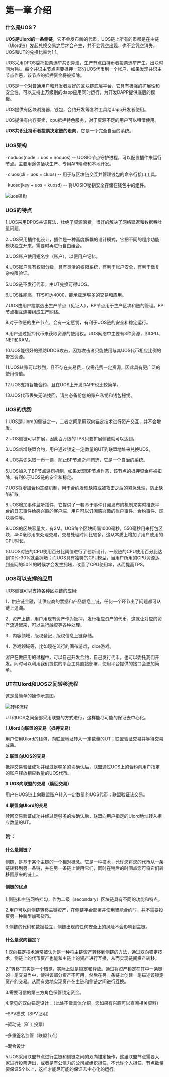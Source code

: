 # 第一章 介绍

### 什么是UOS？

**UOS是Ulord的一条侧链**，它不会发布新的代币，UOS链上所有的币都是在主链（Ulord链）发起兑换交易之后才会产生，并不会凭空出现，也不会凭空消失，UOS和UT的兑换比率为1:1。

UOS采用DPOS委托投票选举共识算法，生产节点由持币者投票选举产生，出块时间为1秒。每个共识主节点需要抵押一部分UOS代币到一个帐户，如果发现共识主节点作恶，该节点的抵押资金将被扣除。

UOS是一个对普通用户和开发者友好的区块链底层平台，它具有极强的扩展性和安全性，可以支持上万级别的dapp应用同时运行，为开发DAPP提供底层的模板。

UOS提供有区块浏览器，钱包，合约开发等各种工具给dapp开发者使用。

UOS提供有内存买卖，cpu抵押特色服务，对于资源不足的用户可以租借使用。

**UOS共识让持币者投票决定链的走向**，它是一个完全自治的系统。

### UOS架构

·         noduos\(node + uos = noduos\) -- UOSIO节点守护进程，可以配置插件来运行节点。主要用途包括块生产、专用API端点和本地开发。

·         cluos\(cli + uos = cluos\) -- 用于与区块链交互并管理钱包的命令行接口工具。

·         kuosd\(key + uos = kuosd\) -- 将UOSIO秘钥安全存储在钱包中的组件。

![uos&#x67B6;&#x6784;](.gitbook/assets/image%20%282%29.png)

### UOS的特点

1.UOS采用DPOS共识算法，杜绝了资源浪费，很好的解决了网络延迟和数据吞吐量问题。

2.UOS采用插件化设计，插件是一种高度解耦的设计模式，它把不同的程序功能模块独立开来，需要时再进行自由组合。

3.UOS账户使用短名字（账户），以便用户记忆。

4.UOS账户具有权限分级，具有灵活的权限系统，有利于账户安全，有利于做复杂权限验证。

5.UOS链不发行代币，由UT兑换可得UOS。

6.UOS性能高，TPS可达4000，能承载足够多的交易和应用。

7.UOS由用户投票选出生产节点（见证人），BP节点用于生产区块和链的管理。BP节点相互连接组成生产网络。

8.对于作恶的生产节点，会有一定惩罚，有利于UOS链的安全和稳定运行。

9.用户通过抵押代币来获取资源的使用权。UOS网络中主要有3种资源，即CPU、NET和RAM。

10.UOS能很好的预防DDOS攻击，因为攻击者只能使用与其UOS代币相应比例的带宽资源。

11.UOS转账可以秒到，且不存在交易费，仅需花费一定资源，因此具有更广泛的使用价值。

12.UOS支持智能合约，且在UOS上开发DAPP也比较简单。

13.UOS代币丢失无法找回，请务必备份您的账户私钥和钱包秘钥。

### UOS的优势

1.UOS是Ulord的侧链之一，二者之间采用双向锚定技术进行资产交互，并不会增发。

2.UOS侧链可以扩展，因此百万级的TPS只要扩展侧链就可以达到。

3.UOS新增联盟合约，用户通过锁定一定数量的UT到联盟地址来兑换UOS。

4.UOS共识采取一币一票，防止BP节点之间贿选，它是一个自治的系统。

5.UOS加入了BP节点惩罚机制，如果发现BP节点作恶，该节点的抵押资金将被扣除，有利6.于UOS链的安全和稳定。

7.UOS将增加合约冻结机制，用于合约发现缺陷或被攻击之后的紧急处理，防止缺陷扩散。

8.UOS增加事件监听插件，它提供了一套基于事件订阅发布的机制来实时推送平台的日志事件给感兴趣的客户端，用户可以订阅感兴趣的账户事件、合约事件、区块事件等。

9.UOS的区块容量大，有2M。UOS每个区块间隔1000毫秒，550毫秒用来打包区块，450毫秒用来处理交易，交易处理时间比较多。这从本质上增加了用户使用的CPU时长。

10.UOS对链的CPU使用百分比阈值进行了创新设计，一般链的CPU使用百分比达到10%-30%就会拥堵；而UOS具有独特的CPU模型，当用户所用的CPU资源达到全网的50%的时候才会发生拥堵，改善了CPU使用率，从而提高TPS。

### UOS可以支撑的应用

UOS侧链可以支持各种区块链的应用:

1．供应链金融，让供应商的票据和产品信息上链，任何一个环节出了问题都可从链上追溯。

2．资产上链，用户用现有资产作为抵押，发行相应资产的代币，这就让对应的资产流通起来，可以进行融资等各种处理。

3．内容领域，版权登记，版权信息上链存储。

4．游戏领域等，比如现在流行的画布游戏，dice游戏。

客户在做应用的过程中，可以自己开发合约，自己发行代币，也可以委托我们开发。同时可以利用我们提供的平台工具直接部署，使用平台提供的接口会更加简单。

### UT在Ulord和UOS之间转移流程

这是最简单的操作示意图。

![&#x8F6C;&#x79FB;&#x6D41;&#x7A0B;](.gitbook/assets/image%20%281%29.png)

UT和UOS之间全部采用联盟的方式进行，这样能尽可能的保证去中心化。

**1.Ulord向联盟的交易（抵押交易）**

用户使用Ulord的钱包，向联盟地址转入一定数量的UT；联盟验证交易并等待交易成熟。

**2.联盟向UOS的交易**

抵押交易验证成功并经过足够多的块确认后，联盟通过UOS上的合约向用户指定的账户释放相应数量的UOS代币。

**3.UOS向联盟的交易（赎回交易）**

用户在UOS链上向联盟账户转入一定数量的UOS代币；联盟验证该交易。

**4.联盟向Ulord的交易**

赎回交易验证成功并经过足够多的块确认后，联盟向用户指定的Ulord地址转入相应数量的UT。

### 附：

#### 什么是侧链？

侧链，是基于某个主链的一个相对概念。它是一种技术，允许您将您的代币从一条链转移到另一条链，并在另一条链上使用它们，同时在稍后的时间点您可将它们转移回原来的链上。

#### 侧链的优点

1.侧链和主链网络挂勾，作为二级（secondary）区块链具有不同的功能和特点。

2.用户可以向侧链转移主链资产，在侧链平台部署并使用智能合约时，并不需要投资另一种新型加密货币。

3.侧链的代码和数据独立，侧链出现的任何安全上的风险不会影响到主链。

#### 什么是双向锚定？

1.双向锚定技术通常被认为是一种将主链资产转移到侧链的方法，通过双向锚定技术，侧链上的代币资产也能和主链上的资产进行互换，从而实现链间资产转移。

2."转移"其实是一个错觉，实际上就是锁定和释放。通过将资产锁定在其中一条链的一笔交易当中，使得该部分资产不可用，然后在另一条链上创建一笔描述该锁定资产的交易。从而有效地实现资产在主链和侧链之间进行互换。

3.需要可信的第三方角色保管锁定资金。

4.常见的双向锚定设计：（此处不做具体介绍，您如果有兴趣可以查阅相关资料）

 –SPV模式（SPV证明）

 –驱动链（矿工投票）

 –多重签名监管（联盟节点）

 –混合设计

5.UOS采用联盟节点进行主链和侧链之间的双向锚定操作，这里联盟节点需要大家进行投票选出，或者是有公信力的公司或组织担任，不允许个人担任，节点数量要保证5个以上，这样才能尽可能的保证去中心化的运行。

